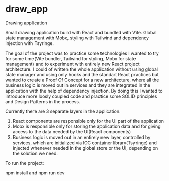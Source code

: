 # draw_app
Drawing application

Small drawing application build with React and bundled with Vite. Global state management with Mobx, styling with Tailwind and dependency injection with Tsyringe.

The goal of the project was to practice some technologies I wanted to try for some time(Vite bundler, Tailwind for styling, Mobx for state management) and to experiment with entirely new React project architecture. I could of written the whole application without using global state manager and using only hooks and the standart React practices but wanted to create a Proof Of Concept for a new architecture, where all the business logic is moved out in services and they are integrated in the application with the help of dependency injection. By doing this I wanted to introduce more loosly coupled code and practice some SOLID principles and Design Patterns in the process.

Currently there are 3 separate layers in the application.

1. React components are responsible only for the UI part of the application
2. Mobx is responsible only for storing the application data and for giving access to the data needed by the UI(React components)
3. Business logic is moved out in an entirely new layer, controlled by services, which are initialized via IOC container library(Tsyringe) and injected whenever needed in the global store or the UI, depending on the solution we need.

To run the project:

npm install
and
npm run dev
